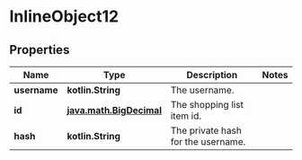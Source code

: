 
# InlineObject12

## Properties
Name | Type | Description | Notes
------------ | ------------- | ------------- | -------------
**username** | **kotlin.String** | The username. | 
**id** | [**java.math.BigDecimal**](java.math.BigDecimal.md) | The shopping list item id. | 
**hash** | **kotlin.String** | The private hash for the username. | 



